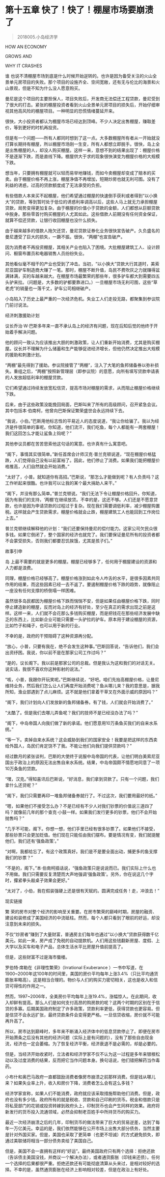 # 第十五章 快了！快了！棚屋市场要崩溃了
> 2018005.小岛经济学

HOW AN ECONOMY

GROWS AND

WHY IT CRASHES





谁 也说不清棚屋市场到底是什么时候开始逆转的。也许是因为备受关注的火山全景单元房项目的失败。那个项目的设施齐全、空间宽敞，还有无与伦比的海景和火山景观，但是不知为什么没人愿意购买。





曼尼是这个项目的主要担保人，项目失败后，开发商无法偿还工程贷款，曼尼受到了很大的打击。紧张的棚屋投资者看到火山全景单元房项目的损失后，开始仔细审视其他高风险的棚屋项目。一种明显的恐慌情绪蔓延开来。

很快，大小投资者都认为棚屋市场已经达到顶峰。不少人决定出售棚屋，赚取差价，等到更好的时机再投资。





但是有一个问题——所有人都同时想到了这一点。大多数棚屋所有者从一开始就没打算长期持有棚屋，所以棚屋市场刚一生变，所有人都想立即脱手。很快，岛上全是出售棚屋的人，却没人购买棚屋。这样一来，意想不到的结果出现了：棚屋价格不是逐渐下跌，而是直线下降。棚屋供大于求的现象很快演变为棚屋价格的大规模下跌。

想当年，只要拥有棚屋就可以轻而易举地赚钱，而如今卖棚屋却变成了赔本的买卖。由于棚屋价格不再上涨，棚屋净值不再增加，短期炒房也就无利可图。没有了利益的诱惑，过高的贷款额度成了无法承受的负担。

有些借款人本来买不起棚屋，他们希望通过棚屋的快速倒手获利或者得到“以小换大”的贷款，等到暂时处于低位的诱惑利率调高以后，这些人马上就无力承担棚屋贷款，局势变得更加复杂。由于棚屋的价值小于贷款的金额，人们都想从巨额贷款中脱身。那些零首付购买棚屋的人尤其如此。这些借款人前期没有任何资金保证，就算不偿还贷款，让银行收回棚屋也没什么损失。

由于越来越多的借款人拖欠还贷，曼尼贷款证券化业务很快宣告破产。久负盛名的曼尼遭受了巨大的损失，一蹶不振。很快，“两棚”也宣告破产。





因为消费者不再投资棚屋，其相关产业也陷入了困境。大批棚屋建筑工人、设计顾问、橱窗布置员和电器销售人员纷纷失业。

其他看似毫不相干的产业也受到了冲击。当初，“以小换大”贷款大行其道时，美索尼亚国驴车制造商大赚了一笔。那时，棚屋不断升值，岛民不费吹灰之力就赚得盆满钵满，买的车越来越大。在棚屋市场最繁荣的那些年，很多驴车都大到需要四五头驴来拉。（问题是，大多数的驴都要靠进口。）一旦棚屋市场无利可图，这些“草老虎”的销量也一落千丈，驴车公司相继破产。





小岛陷入了历史上最严重的一次经济危机。失业工人们走投无路，都聚集到参议院门前讨说法。





经济刺激援助计划


议长乔治·W·巴斯多年来一直不承认岛上的经济有问题，现在后知后觉的他终于开始着手解决问题。

他的顾问一致认为应该推出大胆的刺激政策，让人们重新开始消费，尤其是购买棚屋。议长并不理解为什么储蓄和生产能够促进经济增长，但他仍然决定推出大规模的援助和刺激计划。

“两棚”最先得到了援助。参议院接管了“两棚”，注入了大笔的鱼邦储备券以弥补损失。重组之后，“两棚”按照新管理层（即参议院）的意愿，向所有填写贷款申请表的人发放超低利率的棚屋贷款。

它们希望通过持续发放宽松信贷，提高市场对棚屋的需求，从而阻止棚屋价格继续下跌。

后来，由于这些政策没能挽回局面，巴斯叫来了所有的高级顾问，召开紧急会议。其中包括本·伯南柯，他曾向巴斯保证繁荣盛世会永远持续下去。

“我说，小伯。”巴斯用他标志性的平易近人的态度说道，“我让你给骗了。我以为经济是件很简单的事呢。你知道，他们流汗，我们吃鱼，每个人都能有一两套棚屋！我们这回怎么才能让鲨鱼上钩呢？”





其他参议员都在苦苦思索他这句话的寓意。也许真有什么寓意吧。

“阁下，事情其实很简单。”新任首席会计师汉克·普兰克顿说道，“现在棚屋价格猛跌，人们觉得自己没有以前富裕了。因此，他们停止了消费。如果我们能把棚屋价格推高，人们自然就会开始消费。”

“太好了，小普。就知道你有高招。”巴斯说，“那怎么才能做到呢？有人负责吗？这工作听起来很酷。也许我可以让我的某个最大捐助人来干。”



“阁下，并没有那么简单。”普兰克顿说。“我们无法下令让棚屋价格回升。你知道，因为有我们的支持，‘两棚’在继续放贷。不幸的是，这还不够。人们还是不愿意贷款，也许是因为申请贷款的过程过于复杂。现在我们需要调低利率，减少棚屋购置税。这样就会产生贷款需求，棚屋价格就会止跌，棚屋建筑工人也能回到工作岗位上去。”

普兰克顿继续解释他的计划：“我们还要保持曼尼的偿付能力。这家公司欠民众很多钱。如果它倒闭了，整个国家的经济也就完了。我们要保证曼尼所有的投资者都不会蒙受损失，否则我们都要忍饥挨饿，尤其是孩子们。”





故事引申


岛 上最不需要的就是更多的棚屋。棚屋已经够多了，任何用于棚屋建设的资源和人力都是浪费。

同理，棚屋价格已经够高了。棚屋价格涨到如此令人咋舌的水平，是很多因素共同作用的结果，而这些因素已经一去不返了。要遏制棚屋价格下跌的趋势，就像阻止一座没有任何支撑的桥倒塌一样困难。

虽然很多岛民都因为棚屋价格下跌而惴惴不安，但是如果任由棚屋价格下跌，同时停止建造新的棚屋，反而对岛上的经济有好处，至少在真正的需求出现之前是这样。这样一来，人们就不会花那么多钱购买棚屋，而是把钱花在那些经济发展中缺乏的东西上，比如新企业可能只需要一头驴拉的驴车。原本用于建设棚屋的资源，比如竹子和绳子，也可以用于新的行业。

不幸的是，政府的干预阻碍了这种资源再分配。



“放心，小普，只要有我在，绝不会发生这种事。”巴斯回答说，“告诉他们，我们会出资纾困。我说，你以前不是在那家公司工作过吗？”

“是的，议长阁下。我以前是那家公司的总裁。但是我认为这和我们的对话无关。说实话，我很不喜欢你这种影射的说法。”

“咳，小普，我跟你开玩笑呢。”巴斯继续说，“好吧。咱们先抬高棚屋价格，让曼尼维持业务，然后我们怎么让人们再度开始消费呢？鱼从哪儿来？我的意思是，据我所知，渔业部遇到了点儿麻烦。这不就是他们拿着干草叉在外面示威的原因吗？”

“阁下，我们计划向人们发放新的鱼邦储备券。有了钱，人们就会开始消费了。”

“太酷了。但是我们去哪儿弄鱼呢？我们的技师不是已经没办法了吗？”

“阁下，中岛帝国人向我们做了新的承诺。他们愿意用10万条鱼买我们的自来水系统。”

“等一下。卖掉自来水系统？这会威胁到我们的国家安全！我要是把这样的东西卖给外国人，岛民们肯定饶不了我。不能让他们向我们提供贷款吗？”





经过数月的紧张谈判，巴斯的大使终于说服中岛帝国的代表，让他们明白美索尼亚国出于政治上的原因无法出售自来水系统。结果，中岛帝国颇不情愿地同意了一项10万条鱼的贷款。



“嘿，汉克。”得知喜讯后巴斯说，“好消息，我们拿到贷款了。只有一个问题，我们拿什么还贷呢？”

“阁下，我们只需要再印一堆鱼邦储备券就行了。不过这次，我们要用最好的纸。”

“嗯，如果他们不接受怎么办？不是已经有不少人对我们钞票的价值说三道四了吗？就像前几年的那个查克·小鼓一样。如果我们发行更多的钞票，他们不会开始抛售吗？”



“几乎不可能，阁下。你想一想，他们手里已经有很多钞票了。如果他们不接受，那些钞票只会更加贬值。他们现在只能任由我们摆布。要是情况有变，我们就提醒他们，我们还有‘强鱼政策’。”

“对啊，我都给忘了。有这个政策真好。我们是不是要全面出动，捕更多的鱼支撑我们的钞票？”

“不是的，阁下。”本·伯南柯插话说，“强鱼政策只是说说而已。我们实际上什么也不用做。我们只需要反复清楚而大声地强调‘强鱼政策’。另外，你在说这几个字时，攥紧拳头敲桌子效果会更好。”

“太对了，小伯，我在假装强硬上还是很有天赋的。圆满完成任务！走，冲浪去！”





现实链接


繁 荣的房市对整个经济的影响至关重要。在房市繁荣的巅峰时期，房屋的融资、建设和装修成了美国经济的中流砥柱。然而，每个人都只看到了眼前的好运，却没注意到未来的损失。

不仅“炒房者”赚到了大量财富，普通房主们每年也通过“以小换大”贷款获得数千亿美元。如此一来，房产成了免税的自动提款机。人们用这些钱翻新房屋、度假、上大学以及买车和电子产品，总体生活水平比房屋升值前提高了。

但是，这些财富不过是海市蜃楼。

罗伯特·席勒在《非理性繁荣》（Irrational Exuberance ）一书中写道，在1900~2000年这100年的时间里，美国的房价平均每年上涨3.4%（只比平均通货膨胀率略高）。这是相当合理的。物价与人们的购买力密切相关，这也是收入和信贷可得性的作用之一。

然而，1997~2006年，全美房价平均每年上涨19.4%，涨幅惊人。在此期间，收入却鲜有提高。那么人们是如何支付高昂的购房款的呢？这两个时期的区别在于信贷的多寡。后期美国政府制定了许多政策，贷款利率更低，获得贷款也更容易。但是信贷不会永远扩张，最终贷款条件会变得更严格。一旦信贷收缩，房价就不可能再升高了。

所以，房市达到巅峰时，多年来不断涌入经济体中的低息贷款停止了。即便在房市开始萧条之后没有其他的经济问题（实际上是有问题的），没有了那些自由现金流，经济也一定会萎缩。为了恢复经济平衡，经济衰退不是必需的，却是必要的。

但是，当经济开始收紧时，立法者和经济学家不仅不认为这一过程是多年来银根松动以及过度消费的结果，反而把它当作问题本身。换句话说，他们错把解药当作毒药。

小布什和奥巴马政府一直都鼓励消费者像房市崩溃之前那样消费。但是钱从哪儿来？如果失业率上升，收入和房价下降，消费者怎么会有这么多钱？

经济学家宣称，如果人们不能消费，政府就应该采取措施帮助他们消费。但是，政府也没有多少钱。政府所有的就是税收、贷款和自己印刷的货币。税金和借款只是将私营部门的花销或投资转嫁到政府头上，印制货币也会产生同样的效果。政府将新发行的货币投入流通领域，必然会抑制老百姓手中所持货币的购买力。

最近一次经济崩溃之后的几年，印制货币的做法带来了巨大的贸易逆差，达到了每年一万亿美元。幸运的是，我们依然能够在公开市场上出售大部分债务，当然主要是针对外国买家。但是，美国也采取了更简单（也更不坦诚）的方式避免损失，即通过美联储将相当一部分债务卖给了美国自己。

但是，美国不会一直拥有这样的“好运”。最终美国政府只有两个选择：拒绝还款（告诉债主美国没钱，并商议一个解决办法），或者通货膨胀（印钱来还债）。任何一个选择的后果都很严重。拒绝还款还有可能彻底清算从头来过，是相对较好的选择。不幸的是，虽然通货膨胀在经济上影响相对较差，但是在政治上有好处。




